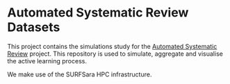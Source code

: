 # Automated Systematic Review Datasets

This project contains the simulations study for the [Automated Systematic
Review](https://github.com/msdslab/automated-systematic-review) project. This
repository is used to simulate, aggregate and visualise the active learning
process.

We make use of the SURFSara HPC infrastructure.
